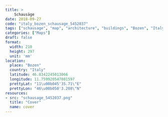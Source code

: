 ```yaml
---
title: > 
    Schausäge
date: 2018-09-27
code: "italy_bozen_schausage_5452037"
tags: ["schausage", "map", "architecture", "buildings", "Bozen", "Italy"]
categories: ["Maps"]
draft: false
format:
  width: 210
  height: 297
  unit: 'mm'
location:
  place: "Bozen"
  country: "Italy"
  latitude: 46.8342245013066
  longitude: 11.759920547081597
  prettyLat: "11\u00b045'35.71\"E"
  prettyLon: "46\u00b050'3.208\"N"
resources:
- src: "schausage_5452037.png"
  title: "Cover"
  name: cover
---
```

